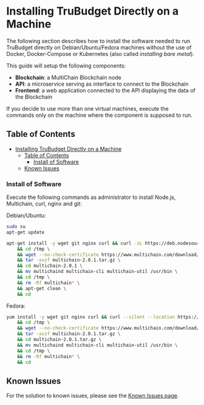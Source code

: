 # Installing TruBudget Directly on a Machine

The following section describes how to install the software needed to run TruBudget directly on Debian/Ubuntu/Fedora machines without the use of Docker, Docker-Compose or Kubernetes (also called _installing bare metal_).

This guide will setup the following components:

- **Blockchain**: a MultiChain Blockchain node
- **API**: a microservice serving as interface to connect to the Blockchain
- **Frontend**: a web application connected to the API displaying the data of the Blockchain

If you decide to use more than one virtual machines, execute the commands only on the machine where the component is supposed to run.

## Table of Contents

- [Installing TruBudget Directly on a Machine](#installing-eep-portal-directly-on-a-machine)
  - [Table of Contents](#table-of-contents)
    - [Install of Software](#install-of-software)
  - [Known Issues](#known-issues)

### Install of Software

Execute the following commands as administrator to install Node.js, Multichain, curl, nginx and git:

Debian/Ubuntu:

```bash
sudo su
apt-get update

apt-get install -y wget git nginx curl && curl -sL https://deb.nodesource.com/setup_10.x | bash - && apt-get install -y nodejs \
    && cd /tmp \
    && wget --no-check-certificate https://www.multichain.com/download/multichain-2.0.1.tar.gz \
    && tar -xvzf multichain-2.0.1.tar.gz \
    && cd multichain-2.0.1 \
    && mv multichaind multichain-cli multichain-util /usr/bin \
    && cd /tmp \
    && rm -Rf multichain* \
    && apt-get clean \
    && cd
```

Fedora:

```bash
yum install -y wget git nginx curl && curl --silent --location https://rpm.nodesource.com/setup_10.x | bash - && yum install -y nodejs \
    && cd /tmp \
    && wget --no-check-certificate https://www.multichain.com/download/multichain-2.0.1.tar.gz \
    && tar -xvzf multichain-2.0.1.tar.gz \
    && cd multichain-2.0.1.tar.gz \
    && mv multichaind multichain-cli multichain-util /usr/bin \
    && cd /tmp \
    && rm -Rf multichain* \
    && cd
```

## Known Issues

For the solution to known issues, please see the [Known Issues page](Known-Issues.md).
